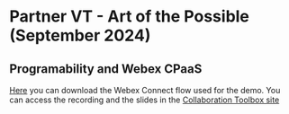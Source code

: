 # Partner VT - Art of the Possible (September 2024)

## Programability and Webex CPaaS

[Here](./45650_public.workflow) you can download the Webex Connect flow used for the demo. You can access the recording and the slides in the [Collaboration Toolbox site](https://collabtoolbox.cisco.com/art-of-the-possible)
